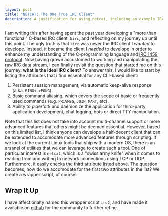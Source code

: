 ```yaml
---
layout: post
title: "NETCAT: The One True IRC Client"
description: A justification for using netcat, including an example IRC client wrapper script.
---
```


I am writing this after having spent the past year developing a "more than functional" C-based IRC client, `kirc`, and reflecting on my journey up until this point. The ugly truth is that `kirc` was never the IRC client I *wanted* to develope. Instead, it became the client I *needed* to develope in order to enhance my understanding of the C-programming language and [IRC 1459 protocol](https://tools.ietf.org/html/rfc1459). Now having grown accustomed to working and manipulating the raw IRC data stream, I can finally revisit the question that started me on this journey: **what is the ideal IRC client?** To answer this, I would like to start by listing the attributes that i find essential for any CLI-based client:

1. Persistent session management, via automatic keep-alive response (a.ka. `PING<->PONG`).
2. Basic command aliasing, which covers the scope of basic or frequently used commands (e.g. `PRIVMSG`, `JOIN`, `PART`, etc).
3. Ability to pipe/fork and daemonize the application for third-party application development, chat logging, bots or direct TTY manipulation.

Note that this list does not take into account multi-channel support or more advanced features that others might be deemed essential. However, based on this limited list, I think anyone can develope a half-decent client that can be extended to accomodate more advanced features through scripting. If we look at the current Linux tools that ship with a modern OS, there is an arsanel of utilities that we can leverage to create such a tool.  One of particular interest is `netcat`, which is a "swiss army knife" when it comes to reading from and writing to network connections using TCP or UDP. Furthermore, it easily checks the third attribute listed above. The question becomes, how do we accomodate for the first two attributes in the list?  We create a wrapper script, of course!

## Wrap It Up

I have affectionalty named this wrapper script `irc2`, and have made it available on [github](http://github.com/mcpcpc/irc2) for the community to further refine.

<script src="https://github.com/mcpcpc/irc2/blob/master/irc2"></script>
